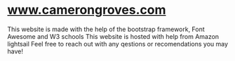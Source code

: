 # www.camerongroves.com
This website is made with the help of the bootstrap framework, Font Awesome and W3 schools
This website is hosted with help from Amazon lightsail
Feel free to reach out with any qestions or recomendations you may have!
